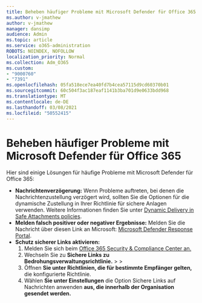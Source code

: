 ```yaml
---
title: Beheben häufiger Probleme mit Microsoft Defender für Office 365
ms.author: v-jmathew
author: v-jmathew
manager: dansimp
audience: Admin
ms.topic: article
ms.service: o365-administration
ROBOTS: NOINDEX, NOFOLLOW
localization_priority: Normal
ms.collection: Adm_O365
ms.custom:
- "9000760"
- "7391"
ms.openlocfilehash: 05fa518ece7ea40fd7b4cea57115d9cd60370b01
ms.sourcegitcommit: 60c504f3ac187eaf1141b3ba701d9e0633bdd968
ms.translationtype: MT
ms.contentlocale: de-DE
ms.lasthandoff: 03/08/2021
ms.locfileid: "50552415"
---
```

# <a name="fix-common-problems-with-microsoft-defender-for-office-365"></a>Beheben häufiger Probleme mit Microsoft Defender für Office 365

Hier sind einige Lösungen für häufige Probleme mit Microsoft Defender für Office 365:

- **Nachrichtenverzögerung:** Wenn Probleme auftreten, bei denen die Nachrichtenzustellung verzögert  wird, sollten Sie die Optionen für die dynamische Zustellung in Ihrer Richtlinie für sichere Anlagen verwenden. Weitere Informationen finden Sie unter [Dynamic Delivery in Safe Attachments policies](https://go.microsoft.com/fwlink/?linkid=2094106).
- **Melden falsch positiver oder negativer Ergebnisse:** Melden Sie die Nachricht über diesen Link an Microsoft: [Microsoft Defender Response Portal](https://go.microsoft.com/fwlink/?linkid=2092835).
- **Schutz sicherer Links aktivieren:**
    1. Melden Sie sich beim [Office 365 Security & Compliance Center an.](https://go.microsoft.com/fwlink/p/?linkid=2077143)
    2. Wechseln Sie zu **Sichere Links zu Bedrohungsverwaltungsrichtlinie.**  >    >  
    3. Öffnen **Sie unter Richtlinien, die für bestimmte Empfänger gelten,** die konfigurierte Richtlinie.
    4. Wählen **Sie unter Einstellungen** die Option Sichere Links auf Nachrichten anwenden **aus, die innerhalb der Organisation gesendet werden.**
